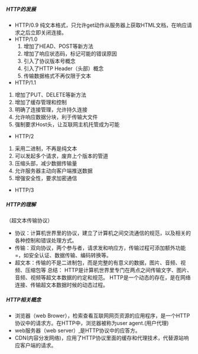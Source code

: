 ##### HTTP的发展
- HTTP/0.9
纯文本格式，只允许get动作从服务器上获取HTML文档，在响应请求之后立即关闭连接。
- HTTP/1.0
  1. 增加了HEAD、POST等新方法
  2. 增加了响应状态码，标记可能的错误原因
  3. 引入了协议版本号概念
  4. 引入了HTTP Header（头部）概念
  5. 传输数据格式不再仅限于文本
- HTTP/1.1
 1. 增加了PUT、DELETE等新方法
 2. 增加了缓存管理和控制
 3. 明确了连接管理，允许持久连接
 4. 允许响应数据分块，利于传输大文件
 5. 强制要求Host头，让互联网主机托管成为可能
- HTTP/2
 1. 采用二进制，不再是纯文本
 2. 可以发起多个请求，废弃上个版本的管道
 3. 压缩头部，减少数据传输量
 4. 允许服务器主动向客户端推送数据
 5. 增强安全性，要求加密通信
- HTTP/3

##### HTTP的理解
（超文本传输协议）
- 协议：计算机世界里的协议，建立了计算机之间交流通信的规范，以及相关的各种控制和错误处理方式。
- 传输：双向协议，两个参与者，请求发和响应方，传输过程可添加额外功能=，如安全认证、数据传输、编码转换等。
- 超文本：传输的不是二进制包，而是完整的有意义的数据，图片、音频、视频、压缩包等
总结： HTTP是计算机世界里专门在两点之间传输文字、图片、音频、视频等超文本数据的约定和规范。
HTTP是一个动态的存在，是在网络连接、传输超文本数据时候的动态过程。


##### HTTP相关概念
- 浏览器（web Brower），检索查看互联网网页资源的应用程序，是一个HTTP协议中的请求方。在HTTP中，浏览器被称为user agent.(用户代理)
- web服务器（web server）,是HTTP协议中的应答方。
- CDN(内容分发网络)，应用了HTTP协议里面的缓存和代理技术，代替源站响应客户端的请求。
